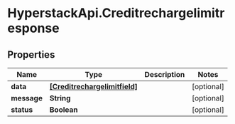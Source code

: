 # HyperstackApi.Creditrechargelimitresponse

## Properties

Name | Type | Description | Notes
------------ | ------------- | ------------- | -------------
**data** | [**[Creditrechargelimitfield]**](Creditrechargelimitfield.md) |  | [optional] 
**message** | **String** |  | [optional] 
**status** | **Boolean** |  | [optional] 


